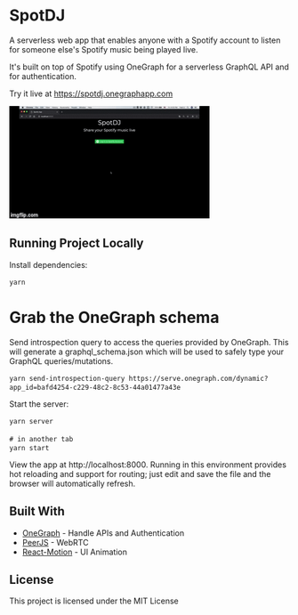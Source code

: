 # SpotDJ

A serverless web app that enables anyone with a Spotify account to listen for someone else's Spotify music being played live.

It's built on top of Spotify using OneGraph for a serverless GraphQL API and for authentication.

Try it live at https://spotdj.onegraphapp.com

![Demo](demo.gif)

## Running Project Locally

Install dependencies:

```
yarn
```

Grab the OneGraph schema 
=======
Send introspection query to access the queries provided by OneGraph. This will generate a graphql_schema.json which will be used to safely type your GraphQL queries/mutations.

```
yarn send-introspection-query https://serve.onegraph.com/dynamic?app_id=bafd4254-c229-48c2-8c53-44a01477a43e
```

Start the server:

```
yarn server

# in another tab
yarn start
```

View the app at http://localhost:8000. Running in this environment provides hot reloading and support for routing; just edit and save the file and the browser will automatically refresh.


## Built With
* [OneGraph](https://www.onegraph.com/) - Handle APIs and Authentication
* [PeerJS](https://peerjs.com/) - WebRTC
* [React-Motion](https://github.com/chenglou/react-motion) - UI Animation

## License
This project is licensed under the MIT License

